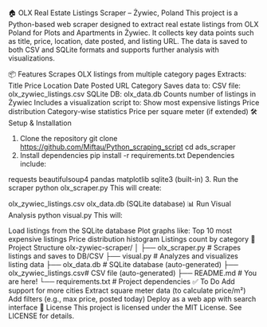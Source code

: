 🏠 OLX Real Estate Listings Scraper – Żywiec, Poland
This project is a Python-based web scraper designed to extract real estate listings from OLX Poland for Plots and Apartments in Żywiec. It collects key data points such as title, price, location, date posted, and listing URL. The data is saved to both CSV and SQLite formats and supports further analysis with visualizations.

📦 Features
Scrapes OLX listings from multiple category pages
Extracts:
Title
Price
Location
Date Posted
URL
Category
Saves data to:
CSV file: olx_zywiec_listings.csv
SQLite DB: olx_data.db
Counts number of listings in Żywiec
Includes a visualization script to:
Show most expensive listings
Price distribution
Category-wise statistics
Price per square meter (if extended)
🛠️ Setup & Installation
1. Clone the repository
git clone https://github.com/Miftau/Python_scraping_script
cd ads_scraper
2. Install dependencies
pip install -r requirements.txt
Dependencies include:

requests
beautifulsoup4
pandas
matplotlib
sqlite3 (built-in)
3. Run the scraper
python olx_scraper.py
This will create:

olx_zywiec_listings.csv
olx_data.db (SQLite database)
📊 Run Visual Analysis
python visual.py
This will:

Load listings from the SQLite database
Plot graphs like:
Top 10 most expensive listings
Price distribution histogram
Listings count by category
📁 Project Structure
olx-zywiec-scraper/
│
├── olx_scraper.py         # Scrapes listings and saves to DB/CSV
├── visual.py              # Analyzes and visualizes listing data
├── olx_data.db            # SQLite database (auto-generated)
├── olx_zywiec_listings.csv# CSV file (auto-generated)
├── README.md              # You are here!
└── requirements.txt       # Project dependencies
✅ To Do
Add support for more cities
Extract square meter data (to calculate price/m²)
Add filters (e.g., max price, posted today)
Deploy as a web app with search interface
📜 License
This project is licensed under the MIT License. See LICENSE for details.
